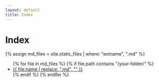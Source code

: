 ```yaml
---
layout: default
title: Index
---
```


# Index

{% assign md_files = site.static_files | where: "extname", ".md" %}
<ul>
{% for file in md_files %}
  {% if file.path contains "/your-folder/" %}
    <li><a href="{{ file.path }}">{{ file.name | replace: ".md", "" }}</a></li>
  {% endif %}
{% endfor %}
</ul>